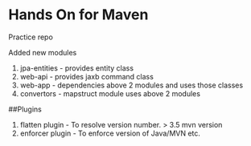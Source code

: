 # Hands On for Maven
Practice repo

Added new modules
1. jpa-entities - provides entity class
2. web-api - provides jaxb command class
3. web-app - dependencies above 2 modules and uses those classes
4. convertors - mapstruct module uses above 2 modules

##Plugins
1. flatten plugin - To resolve version number. > 3.5 mvn version
2. enforcer plugin - To enforce version of Java/MVN etc.